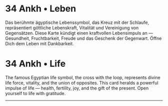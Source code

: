 # 34 Ankh • Leben

Das berühmte ägyptische Lebenssymbol, das Kreuz mit der Schlaufe, repräsentiert göttliche Lebenskraft, Vitalität und Vereinigung von Gegensätzen. Diese Karte kündigt einen kraftvollen Lebensimpuls an — Gesundheit, Fruchtbarkeit, Freude und das Geschenk der Gegenwart. Öffne Dich dem Leben mit Dankbarkeit.

# 34 Ankh • Life

The famous Egyptian life symbol, the cross with the loop, represents divine life force, vitality, and the union of opposites. This card heralds a powerful impulse of life — health, fertility, joy, and the gift of the present. Open yourself to life with gratitude.

------

